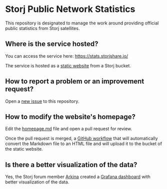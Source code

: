 # Storj Public Network Statistics

This repository is designated to manage the work around providing official public statistics from Storj satellites.

## Where is the service hosted?

You can access the service here: https://stats.storjshare.io/

The service is hosted as a [static website](https://storj.dev/dcs/code/static-site-hosting) from a Storj bucket.

## How to report a problem or an improvement request?

Open a [new issue](https://github.com/storj/stats/issues/new) to this repository.

## How to modify the website's homepage?

Edit the [homepage.md](homepage.md) file and open a pull request for review.

Once the pull request is merged, a [GitHub workflow](.github/workflows/upload-homepage.yml) that will automatically convert the Markdown file to an HTML file and will upload it to the bucket of the static website.

## Is there a better visualization of the data?

Yes, the Storj forum member [Arkina](https://forum.storj.io/u/Arkina) created a [Grafana dashboard](https://storjstats.info/) with better visualization of the data.
